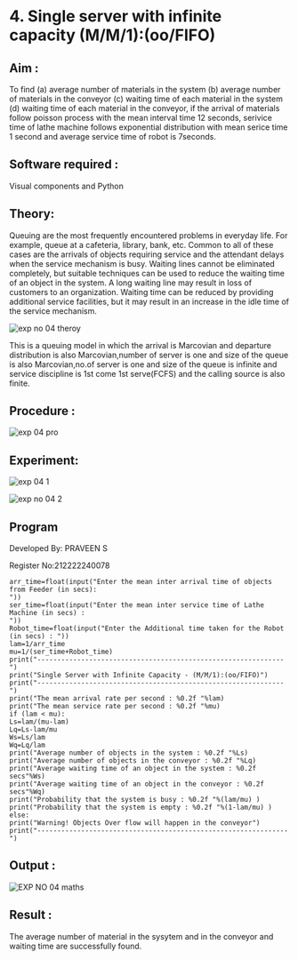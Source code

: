 # 4. Single server with infinite capacity (M/M/1):(oo/FIFO)


## Aim :
To find (a) average number of materials in the system (b) average number of materials in the conveyor (c) waiting time of each material in the system (d) waiting time of each material in the conveyor, if the arrival  of materials follow poisson process with the mean interval time 12 seconds, serivice time of lathe machine follows exponential distribution with mean serice time 1 second and average service time of robot is 7seconds.

## Software required :
Visual components and Python

## Theory:
Queuing are the most frequently encountered problems in everyday life. For example, queue at a cafeteria, library, bank, etc. Common to all of these cases are the arrivals of objects requiring service and the attendant delays when the service mechanism is busy. Waiting lines cannot be eliminated completely, but suitable techniques can be used to reduce the waiting time of an object in the system. A long waiting line may result in loss of customers to an organization. Waiting time can be reduced by providing additional service facilities, but it may result in an increase in the idle time of the service mechanism.

![exp no 04 theroy](https://github.com/DINESH18032004/Single-server-infinite-capacity---Markov-Model/assets/119477784/c6fa3bf5-5939-47ea-a5e6-3d6f534e1041)


This is a queuing model in which the arrival is Marcovian and departure distribution is also Marcovian,number of server is one and size of the queue is also Marcovian,no.of server is one and size of the queue is infinite and service discipline is 1st come 1st serve(FCFS) and the calling source is also finite.

## Procedure :

![exp 04 pro](https://github.com/DINESH18032004/Single-server-infinite-capacity---Markov-Model/assets/119477784/673c4e85-4d02-44a2-bc55-3f739c4d5cca)


## Experiment:

![exp 04 1](https://github.com/DINESH18032004/Single-server-infinite-capacity---Markov-Model/assets/119477784/268b7c90-6e0d-4647-a6e0-8179a059e238)


 ![exp no 04 2](https://github.com/DINESH18032004/Single-server-infinite-capacity---Markov-Model/assets/119477784/f09587b4-14df-4767-a661-6dd0fd9637d2)

## Program

Developed By: PRAVEEN S

Register No:212222240078


```
arr_time=float(input("Enter the mean inter arrival time of objects from Feeder (in secs):
"))
ser_time=float(input("Enter the mean inter service time of Lathe Machine (in secs) :
"))
Robot_time=float(input("Enter the Additional time taken for the Robot (in secs) : "))
lam=1/arr_time
mu=1/(ser_time+Robot_time)
print("--------------------------------------------------------------")
print("Single Server with Infinite Capacity - (M/M/1):(oo/FIFO)")
print("--------------------------------------------------------------")
print("The mean arrival rate per second : %0.2f "%lam)
print("The mean service rate per second : %0.2f "%mu)
if (lam < mu):
Ls=lam/(mu-lam)
Lq=Ls-lam/mu
Ws=Ls/lam
Wq=Lq/lam
print("Average number of objects in the system : %0.2f "%Ls)
print("Average number of objects in the conveyor : %0.2f "%Lq)
print("Average waiting time of an object in the system : %0.2f secs"%Ws)
print("Average waiting time of an object in the conveyor : %0.2f secs"%Wq)
print("Probability that the system is busy : %0.2f "%(lam/mu) )
print("Probability that the system is empty : %0.2f "%(1-lam/mu) )
else:
print("Warning! Objects Over flow will happen in the conveyor")
print("---------------------------------------------------------------")
```
## Output :

![EXP NO 04 maths](https://github.com/DINESH18032004/Single-server-infinite-capacity---Markov-Model/assets/119477784/d23c69fe-61c5-43ab-8cda-45b904d9ff49)


## Result :

The average number of material in the sysytem and in the conveyor and waiting time are
successfully found.
